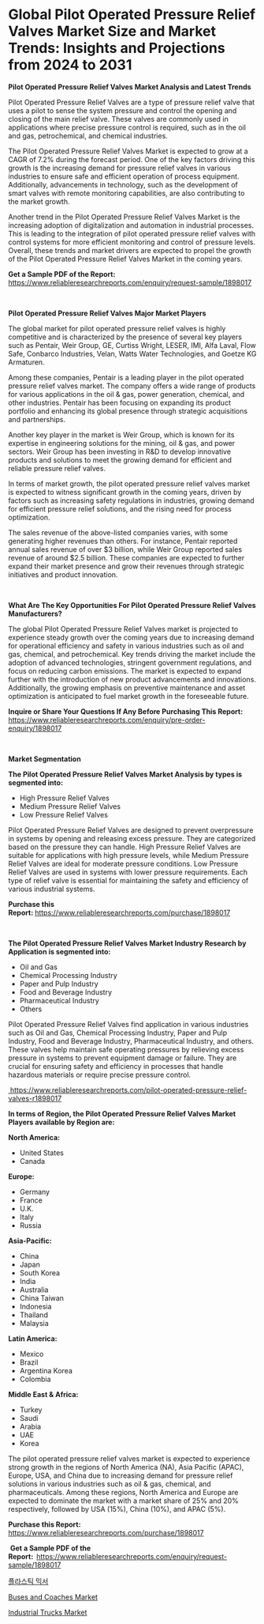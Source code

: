 <p><h1>Global Pilot Operated Pressure Relief Valves Market Size and Market Trends: Insights and Projections from 2024 to 2031</h1></p><p><strong>Pilot Operated Pressure Relief Valves Market Analysis and Latest Trends</strong></p>
<p><p>Pilot Operated Pressure Relief Valves are a type of pressure relief valve that uses a pilot to sense the system pressure and control the opening and closing of the main relief valve. These valves are commonly used in applications where precise pressure control is required, such as in the oil and gas, petrochemical, and chemical industries.</p><p>The Pilot Operated Pressure Relief Valves Market is expected to grow at a CAGR of 7.2% during the forecast period. One of the key factors driving this growth is the increasing demand for pressure relief valves in various industries to ensure safe and efficient operation of process equipment. Additionally, advancements in technology, such as the development of smart valves with remote monitoring capabilities, are also contributing to the market growth.</p><p>Another trend in the Pilot Operated Pressure Relief Valves Market is the increasing adoption of digitalization and automation in industrial processes. This is leading to the integration of pilot operated pressure relief valves with control systems for more efficient monitoring and control of pressure levels. Overall, these trends and market drivers are expected to propel the growth of the Pilot Operated Pressure Relief Valves Market in the coming years.</p></p>
<p><strong>Get a Sample PDF of the Report:&nbsp;</strong> <a href="https://www.reliableresearchreports.com/enquiry/request-sample/1898017">https://www.reliableresearchreports.com/enquiry/request-sample/1898017</a></p>
<p>&nbsp;</p>
<p><strong>Pilot Operated Pressure Relief Valves Major Market Players</strong></p>
<p><p>The global market for pilot operated pressure relief valves is highly competitive and is characterized by the presence of several key players such as Pentair, Weir Group, GE, Curtiss Wright, LESER, IMI, Alfa Laval, Flow Safe, Conbarco Industries, Velan, Watts Water Technologies, and Goetze KG Armaturen.</p><p>Among these companies, Pentair is a leading player in the pilot operated pressure relief valves market. The company offers a wide range of products for various applications in the oil & gas, power generation, chemical, and other industries. Pentair has been focusing on expanding its product portfolio and enhancing its global presence through strategic acquisitions and partnerships.</p><p>Another key player in the market is Weir Group, which is known for its expertise in engineering solutions for the mining, oil & gas, and power sectors. Weir Group has been investing in R&D to develop innovative products and solutions to meet the growing demand for efficient and reliable pressure relief valves.</p><p>In terms of market growth, the pilot operated pressure relief valves market is expected to witness significant growth in the coming years, driven by factors such as increasing safety regulations in industries, growing demand for efficient pressure relief solutions, and the rising need for process optimization.</p><p>The sales revenue of the above-listed companies varies, with some generating higher revenues than others. For instance, Pentair reported annual sales revenue of over $3 billion, while Weir Group reported sales revenue of around $2.5 billion. These companies are expected to further expand their market presence and grow their revenues through strategic initiatives and product innovation.</p></p>
<p>&nbsp;</p>
<p><strong>What Are The Key Opportunities For Pilot Operated Pressure Relief Valves Manufacturers?</strong></p>
<p><p>The global Pilot Operated Pressure Relief Valves market is projected to experience steady growth over the coming years due to increasing demand for operational efficiency and safety in various industries such as oil and gas, chemical, and petrochemical. Key trends driving the market include the adoption of advanced technologies, stringent government regulations, and focus on reducing carbon emissions. The market is expected to expand further with the introduction of new product advancements and innovations. Additionally, the growing emphasis on preventive maintenance and asset optimization is anticipated to fuel market growth in the foreseeable future.</p></p>
<p><strong>Inquire or Share Your Questions If Any Before Purchasing This Report:</strong> <a href="https://www.reliableresearchreports.com/enquiry/pre-order-enquiry/1898017">https://www.reliableresearchreports.com/enquiry/pre-order-enquiry/1898017</a></p>
<p>&nbsp;</p>
<p><strong>Market Segmentation</strong></p>
<p><strong>The Pilot Operated Pressure Relief Valves Market Analysis by types is segmented into:</strong></p>
<p><ul><li>High Pressure Relief Valves</li><li>Medium Pressure Relief Valves</li><li>Low Pressure Relief Valves</li></ul></p>
<p><p>Pilot Operated Pressure Relief Valves are designed to prevent overpressure in systems by opening and releasing excess pressure. They are categorized based on the pressure they can handle. High Pressure Relief Valves are suitable for applications with high pressure levels, while Medium Pressure Relief Valves are ideal for moderate pressure conditions. Low Pressure Relief Valves are used in systems with lower pressure requirements. Each type of relief valve is essential for maintaining the safety and efficiency of various industrial systems.</p></p>
<p><strong>Purchase this Report:&nbsp;</strong><a href="https://www.reliableresearchreports.com/purchase/1898017">https://www.reliableresearchreports.com/purchase/1898017</a></p>
<p>&nbsp;</p>
<p><strong>The Pilot Operated Pressure Relief Valves Market Industry Research by Application is segmented into:</strong></p>
<p><ul><li>Oil and Gas</li><li>Chemical Processing Industry</li><li>Paper and Pulp Industry</li><li>Food and Beverage Industry</li><li>Pharmaceutical Industry</li><li>Others</li></ul></p>
<p><p>Pilot Operated Pressure Relief Valves find application in various industries such as Oil and Gas, Chemical Processing Industry, Paper and Pulp Industry, Food and Beverage Industry, Pharmaceutical Industry, and others. These valves help maintain safe operating pressures by relieving excess pressure in systems to prevent equipment damage or failure. They are crucial for ensuring safety and efficiency in processes that handle hazardous materials or require precise pressure control.</p></p>
<p><a href="https://www.reliableresearchreports.com/pilot-operated-pressure-relief-valves-r1898017">&nbsp;https://www.reliableresearchreports.com/pilot-operated-pressure-relief-valves-r1898017</a></p>
<p><strong>In terms of Region, the Pilot Operated Pressure Relief Valves Market Players available by Region are:</strong></p>
<p>
    <p> <strong> North America: </strong>
        <ul>
            <li>United States</li>
            <li>Canada</li>
        </ul>
        </p> 
    <p> <strong> Europe: </strong>
        <ul>
            <li>Germany</li>
            <li>France</li>
            <li>U.K.</li>
            <li>Italy</li>
            <li>Russia</li>
        </ul>
        </p> 
    <p> <strong> Asia-Pacific: </strong>
        <ul>
            <li>China</li>
            <li>Japan</li>
            <li>South Korea</li>
            <li>India</li>
            <li>Australia</li>
            <li>China Taiwan</li>
            <li>Indonesia</li>
            <li>Thailand</li>
            <li>Malaysia</li>
        </ul>
        </p> 
    <p> <strong> Latin America: </strong>
        <ul>
            <li>Mexico</li>
            <li>Brazil</li>
            <li>Argentina Korea</li>
            <li>Colombia</li>
        </ul>
        </p> 
    <p> <strong> Middle East & Africa: </strong>
        <ul>
            <li>Turkey</li>
            <li>Saudi</li>
            <li>Arabia</li>
            <li>UAE</li>
            <li>Korea</li>
        </ul>
    </p>
    </p>
<p><p>The pilot operated pressure relief valves market is expected to experience strong growth in the regions of North America (NA), Asia Pacific (APAC), Europe, USA, and China due to increasing demand for pressure relief solutions in various industries such as oil & gas, chemical, and pharmaceuticals. Among these regions, North America and Europe are expected to dominate the market with a market share of 25% and 20% respectively, followed by USA (15%), China (10%), and APAC (5%).</p></p>
<p><strong>Purchase this Report: </strong><a href="https://www.reliableresearchreports.com/purchase/1898017">https://www.reliableresearchreports.com/purchase/1898017</a></p>
<p>&nbsp;<strong>Get a Sample PDF of the Report:&nbsp;&nbsp;</strong><a href="https://www.reliableresearchreports.com/enquiry/request-sample/1898017">https://www.reliableresearchreports.com/enquiry/request-sample/1898017</a></p>
<p><strong></strong></p>
<p><p><a href="https://medium.com/@raisin7568/%ED%94%8C%EB%9D%BC%EC%8A%A4%ED%8B%B1-%EB%AF%B9%EC%84%9C-%EC%8B%9C%EC%9E%A5-%EA%B7%9C%EB%AA%A8-%EC%8B%9C%EC%9E%A5-%EC%A0%84%EB%A7%9D-%EB%B0%8F-%EC%8B%9C%EC%9E%A5-%EC%98%88%EC%B8%A1-2024%EB%85%84%EB%B6%80%ED%84%B0-2031%EB%85%84-2d9509645c19">플라스틱 믹서</a></p><p><a href="https://www.linkedin.com/pulse/buses-coaches-market-provides-comprehensive-analysis-including-zvgof?trackingId=AwzXfPEQtquQuA3te9VZ9w%3D%3D">Buses and Coaches Market</a></p><p><a href="https://www.linkedin.com/pulse/industrial-trucks-market-research-report-forecasted-period-ktokf?trackingId=j%2BZ%2FMApGNwFFkcoGbp7OfQ%3D%3D">Industrial Trucks Market</a></p></p>